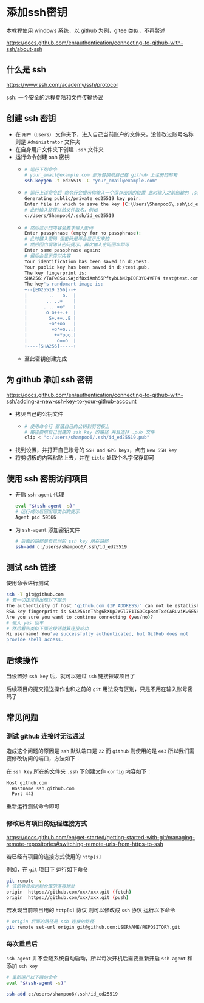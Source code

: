 # 添加ssh密钥

本教程使用 windows 系统，以 github 为例，gitee 类似，不再赘述

<https://docs.github.com/en/authentication/connecting-to-github-with-ssh/about-ssh>

## 什么是 ssh

<https://www.ssh.com/academy/ssh/protocol>

ssh: 一个安全的远程登陆和文件传输协议

## 创建 ssh 密钥

- 在 `用户（Users）` 文件夹下，进入自己当前账户的文件夹，没修改过账号名称则是 `Administrator` 文件夹
- 在自身用户文件夹下创建 `.ssh` 文件夹
- 运行命令创建 ssh 密钥
  - ```bash
    # 运行下列命令
    # your_email@example.com 部分替换成自己在 github 上注册的邮箱
    ssh-keygen -t ed25519 -C "your_email@example.com"
    ```
  - ```bash
    # 运行上述命令后 命令行会提示你输入一个保存密钥的位置 此时输入之前创建的 .ssh 文件夹目录
    Generating public/private ed25519 key pair.
    Enter file in which to save the key (C:\Users\Shampoo6\.ssh\id_ed25519):
    # 此时输入路径并给文件取名，例如
    c:/Users/Shampoo6/.ssh/id_ed25519
    ```
  - ```bash
    # 然后显示的内容会要求输入密码
    Enter passphrase (empty for no passphrase):
    # 此时键入密码 但密码是不会显示出来的
    # 然后回出现确认密码提示，再次输入密码回车即可
    Enter same passphrase again:
    # 最后会显示类似内容
    Your identification has been saved in d:/test.
    Your public key has been saved in d:/test.pub.
    The key fingerprint is:
    SHA256:/TaFw8SuL9AjdfDxiAmh55PftybLbN2pIOF3YD4VFP4 test@test.com
    The key's randomart image is:
    +--[ED25519 256]--+
    |        ..   o.  |
    |       .. ..+    |
    |      . .. =o*   |
    |       o o+++.+  |
    |        S+.+=..E |
    |        +o*+oo   |
    |         =o*=o...|
    |          +=*ooo.|
    |           o==o  |
    +----[SHA256]-----+
    ```
  - 至此密钥创建完成

## 为 github 添加 ssh 密钥

<https://docs.github.com/en/authentication/connecting-to-github-with-ssh/adding-a-new-ssh-key-to-your-github-account>

- 拷贝自己的公钥文件
  - ```bash
    # 使用命令行 赋值自己的公钥到剪切板上
    # 路径要填自己创建的 ssh key 的路径 并且选择 .pub 文件
    clip < "c:/users/shampoo6/.ssh/id_ed25519.pub"
    ```
- 找到设置，并打开自己账号的 `SSH and GPG keys`，点击 `New SSH key`
- 将剪切板的内容粘贴上去，并在 `title` 处取个名字保存即可

## 使用 ssh 密钥访问项目

- 开启 `ssh-agent` 代理
  ```bash
  eval "$(ssh-agent -s)"
  # 运行成功后回出现类似的提示
  Agent pid 59566
  ```
- 为 `ssh-agent` 添加密钥文件
  ```bash
  # 后面的路径是自己创的 ssh key 所在路径
  ssh-add c:/users/shampoo6/.ssh/id_ed25519
  ```

## 测试 ssh 链接

使用命令进行测试

```bash
ssh -T git@github.com
# 若一切正常则出现以下提示
The authenticity of host 'github.com (IP ADDRESS)' can not be established.
RSA key fingerprint is SHA256:nThbg6kXUpJWGl7E1IGOCspRomTxdCARLviKw6E5SY8.
Are you sure you want to continue connecting (yes/no)?
# 输入 yes 回车
# 然后看到类似下面这段话就算连接成功
Hi username! You've successfully authenticated, but GitHub does not
provide shell access.
```

## 后续操作

当设置好 `ssh key` 后，就可以通过 `ssh` 链接拉取项目了

后续项目的提交推送操作也和之前的 `git` 用法没有区别，只是不用在输入账号密码了

## 常见问题

### 测试 github 连接时无法通过

造成这个问题的原因是 `ssh` 默认端口是 `22` 而 `github` 则使用的是 `443` 所以我们需要修改访问的端口，方法如下：

在 `ssh key` 所在的文件夹 `.ssh` 下创建文件 `config` 内容如下：

```txt
Host github.com
  Hostname ssh.github.com
  Port 443
```

重新运行测试命令即可

### 修改已有项目的远程连接方式

<https://docs.github.com/en/get-started/getting-started-with-git/managing-remote-repositories#switching-remote-urls-from-https-to-ssh>

若已经有项目的连接方式使用的 `http[s]`

例如，在 `git` 项目下 运行如下命令

```bash
git remote -v
# 该命令显示远程仓库的连接地址
origin  https://github.com/xxx/xxx.git (fetch)
origin  https://github.com/xxx/xxx.git (push)
```

若发现当前项目用的 `http[s]` 协议 则可以修改成 `ssh` 协议 运行以下命令

```bash
# origin 后面的路径是 ssh 连接的路径
git remote set-url origin git@github.com:USERNAME/REPOSITORY.git
```

### 每次重启后

`ssh-agent` 并不会随系统自动启动，所以每次开机后需要重新开启 `ssh-agent` 和 添加 `ssh key`

```bash
# 重新运行以下两句命令
eval "$(ssh-agent -s)"

ssh-add c:/users/shampoo6/.ssh/id_ed25519
```
